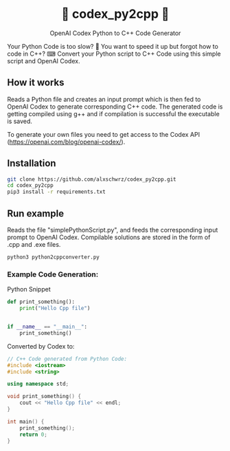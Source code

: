 <h1 align="center">🦾 codex_py2cpp 🤖 </h1>

<p align="center">
    OpenAI Codex Python to C++ Code Generator
</p>

Your Python Code is too slow? 🐌 
You want to speed it up but forgot how to code in C++? ⌨
Convert your Python script to C++ Code using this simple script and OpenAI Codex.

## How it works
Reads a Python file and creates an input prompt which is then fed to OpenAI Codex to generate corresponding C++ code. The generated 
code is getting compiled using g++ and if compilation is successful the executable is saved.

To generate your own files you need to get access to the Codex API (https://openai.com/blog/openai-codex/).
## Installation
```bash
git clone https://github.com/alxschwrz/codex_py2cpp.git
cd codex_py2cpp
pip3 install -r requirements.txt
```
## Run example
Reads the file "simplePythonScript.py", and feeds the corresponding input prompt to OpenAI Codex. Compilable solutions 
are stored in the form of .cpp and .exe files.
```
python3 python2cppconverter.py
```
### Example Code Generation:
Python Snippet
```python
def print_something():
    print("Hello Cpp file")


if __name__ == "__main__":
    print_something()
```
Converted by Codex to:
```cpp
// C++ Code generated from Python Code: 
#include <iostream>
#include <string>

using namespace std;

void print_something() {
    cout << "Hello Cpp file" << endl;
}

int main() {
    print_something();
    return 0;
}
```
